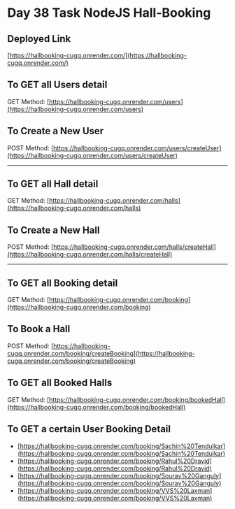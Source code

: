 
# Day 38 Task NodeJS Hall-Booking

## Deployed Link
[https://hallbooking-cugq.onrender.com/](https://hallbooking-cugq.onrender.com/)

## To GET all Users detail
GET Method: [https://hallbooking-cugq.onrender.com/users](https://hallbooking-cugq.onrender.com/users)

## To Create a New User
POST Method: [https://hallbooking-cugq.onrender.com/users/createUser](https://hallbooking-cugq.onrender.com/users/createUser)

---

## To GET all Hall detail
GET Method: [https://hallbooking-cugq.onrender.com/halls](https://hallbooking-cugq.onrender.com/halls)

## To Create a New Hall
POST Method: [https://hallbooking-cugq.onrender.com/halls/createHall](https://hallbooking-cugq.onrender.com/halls/createHall)

---

## To GET all Booking detail
GET Method: [https://hallbooking-cugq.onrender.com/booking](https://hallbooking-cugq.onrender.com/booking)

## To Book a Hall
POST Method: [https://hallbooking-cugq.onrender.com/booking/createBooking](https://hallbooking-cugq.onrender.com/booking/createBooking)

## To GET all Booked Halls
GET Method: [https://hallbooking-cugq.onrender.com/booking/bookedHall](https://hallbooking-cugq.onrender.com/booking/bookedHall)

## To GET a certain User Booking Detail
- [https://hallbooking-cugq.onrender.com/booking/Sachin%20Tendulkar](https://hallbooking-cugq.onrender.com/booking/Sachin%20Tendulkar)
- [https://hallbooking-cugq.onrender.com/booking/Rahul%20Dravid](https://hallbooking-cugq.onrender.com/booking/Rahul%20Dravid)
- [https://hallbooking-cugq.onrender.com/booking/Sourav%20Ganguly](https://hallbooking-cugq.onrender.com/booking/Sourav%20Ganguly)
- [https://hallbooking-cugq.onrender.com/booking/VVS%20Laxman](https://hallbooking-cugq.onrender.com/booking/VVS%20Laxman)
